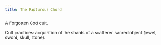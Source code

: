 ```yaml
---
title: The Rapturous Chord
---
```


A Forgotten God cult. 

Cult practices: acquisition of the shards of a scattered sacred object (jewel, sword, skull, stone).